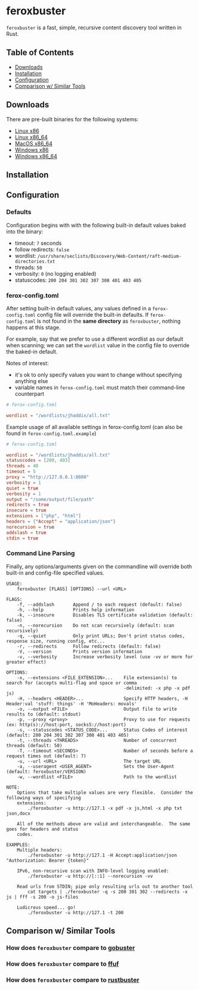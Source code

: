 # feroxbuster

`feroxbuster` is a fast, simple, recursive content discovery tool written in Rust.

Table of Contents
-----------------
- [Downloads](#downloads)
- [Installation](#installation)
- [Configuration](#configuration)
- [Comparison w/ Similar Tools](#comparison-w-similar-tools)

## Downloads
There are pre-built binaries for the following systems:

- [Linux x86](https://github.com/epi052/feroxbuster/releases/latest/download/x86-linux-feroxbuster.zip)
- [Linux x86_64](https://github.com/epi052/feroxbuster/releases/latest/download/x86_64-linux-feroxbuster.zip)
- [MacOS x86_64](https://github.com/epi052/feroxbuster/releases/latest/download/x86_64-macos-feroxbuster.zip)
- [Windows x86](https://github.com/epi052/feroxbuster/releases/latest/download/x86-windows-feroxbuster.exe.zip)
- [Windows x86_64](https://github.com/epi052/feroxbuster/releases/latest/download/x86_64-windows-feroxbuster.exe.zip)

## Installation
## Configuration
### Defaults
Configuration begins with with the following built-in default values baked into the binary:

- timeout: `7` seconds
- follow redirects: `false`
- wordlist: `/usr/share/seclists/Discovery/Web-Content/raft-medium-directories.txt`
- threads: `50`
- verbosity: `0` (no logging enabled)
- statuscodes: `200 204 301 302 307 308 401 403 405`

### ferox-config.toml
After setting built-in default values, any values defined in a `ferox-config.toml` config file will override the
built-in defaults.  If `ferox-config.toml` is not found in the **same directory** as `feroxbuster`, nothing happens at this stage. 

For example, say that we prefer to use a different wordlist as our default when scanning; we can
set the `wordlist` value in the config file to override the baked-in default.

Notes of interest:
- it's ok to only specify values you want to change without specifying anything else
- variable names in `ferox-config.toml` must match their command-line counterpart

```toml
# ferox-config.toml

wordlist = "/wordlists/jhaddix/all.txt"
```

Example usage of all available settings in ferox-config.toml (can also be found in `ferox-config.toml.example`)
```toml
# ferox-config.toml

wordlist = "/wordlists/jhaddix/all.txt"
statuscodes = [200, 403]
threads = 40
timeout = 5
proxy = "http://127.0.0.1:8080"
verbosity = 1
quiet = true
verbosity = 1
output = "/some/output/file/path"
redirects = true
insecure = true
extensions = ["php", "html"]
headers = {"Accept" = "application/json"}
norecursion = true
addslash = true
stdin = true
```

### Command Line Parsing
Finally, any options/arguments given on the commandline will override both built-in and
config-file specified values.

```
USAGE:
    feroxbuster [FLAGS] [OPTIONS] --url <URL>

FLAGS:
    -f, --addslash       Append / to each request (default: false)
    -h, --help           Prints help information
    -k, --insecure       Disables TLS certificate validation (default: false)
    -n, --norecursion    Do not scan recursively (default: scan recursively)
    -q, --quiet          Only print URLs; Don't print status codes, response size, running config, etc...
    -r, --redirects      Follow redirects (default: false)
    -V, --version        Prints version information
    -v, --verbosity      Increase verbosity level (use -vv or more for greater effect)

OPTIONS:
    -x, --extensions <FILE_EXTENSION>...    File extension(s) to search for (accepts multi-flag and space or comma
                                            -delimited: -x php -x pdf js)
    -H, --headers <HEADER>...               Specify HTTP headers, -H Header:val 'stuff: things' -H 'MoHeaders: movals'
    -o, --output <FILE>                     Output file to write results to (default: stdout)
    -p, --proxy <proxy>                     Proxy to use for requests (ex: http(s)://host:port, socks5://host:port)
    -s, --statuscodes <STATUS_CODE>...      Status Codes of interest (default: 200 204 301 302 307 308 401 403 405)
    -t, --threads <THREADS>                 Number of concurrent threads (default: 50)
    -T, --timeout <SECONDS>                 Number of seconds before a request times out (default: 7)
    -u, --url <URL>                         The target URL
    -a, --useragent <USER_AGENT>            Sets the User-Agent (default: feroxbuster/VERSION)
    -w, --wordlist <FILE>                   Path to the wordlist

NOTE:
    Options that take multiple values are very flexible.  Consider the following ways of specifying
    extensions:
        ./feroxbuster -u http://127.1 -x pdf -x js,html -x php txt json,docx

    All of the methods above are valid and interchangeable.  The same goes for headers and status
    codes.

EXAMPLES:
    Multiple headers:
        ./feroxbuster -u http://127.1 -H Accept:application/json "Authorization: Bearer {token}"

    IPv6, non-recursive scan with INFO-level logging enabled:
        ./feroxbuster -u http://[::1] --norecursion -vv

    Read urls from STDIN; pipe only resulting urls out to another tool
        cat targets | ./feroxbuster -q -s 200 301 302 --redirects -x js | fff -s 200 -o js-files

    Ludicrous speed... go!
        ./feroxbuster -u http://127.1 -t 200
```

## Comparison w/ Similar Tools
### How does `feroxbuster` compare to [gobuster](https://github.com/OJ/gobuster)
### How does `feroxbuster` compare to [ffuf](https://github.com/ffuf/ffuf)
### How does `feroxbuster` compare to [rustbuster](https://github.com/phra/rustbuster)
